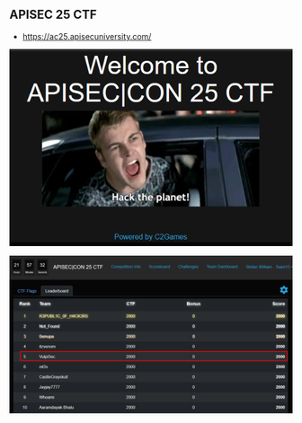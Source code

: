 

## APISEC 25 CTF

- https://ac25.apisecuniversity.com/

![](imagens/2025-05-24_21-03_1.png)

![](imagens/2025-05-24_21-02_1.png)